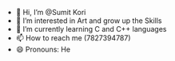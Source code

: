 - 👋 Hi, I’m @Sumit Kori
- 👀 I’m interested in Art and grow up the Skills 
- 🌱 I’m currently learning C and C++ languages 
- 📫 How to reach me (7827394787)
- 😄 Pronouns: He

<!---
7umit/7umit is a ✨ special ✨ repository because its `README.md` (this file) appears on your GitHub profile.
You can click the Preview link to take a look at your changes.
--->
